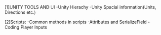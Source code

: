 [1]UNITY TOOLS AND UI
    -Unity Hierachy
    -Unity Spacial information(Units, Directions etc.)

[2]Scripts:
    -Common methods in scripts
    -Attributes and SerializeField
    -Coding Player Inputs
